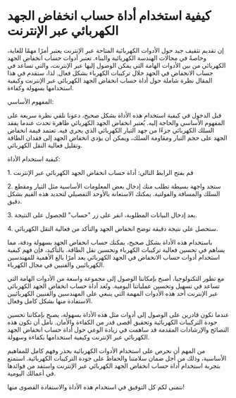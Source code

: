 كيفية استخدام أداة حساب انخفاض الجهد الكهربائي عبر الإنترنت
===========================================================

إن تقديم تثقيف جيد حول الأدوات الكهربائية المتاحة عبر الإنترنت يعتبر أمرًا مهمًا للغاية، وخاصةً في مجالات الهندسة الكهربائية والبناء. تعتبر أدوات حساب انخفاض الجهد الكهربائي من بين الأدوات الهامة التي يمكن الوصول إليها عبر الإنترنت، والتي تساعد في حساب الانخفاض في الجهد خلال تركيبات الكهرباء بشكل فعال. لذا، سنقدم في هذا المقال نظرة شاملة حول أداة حساب انخفاض الجهد الكهربائي عبر الإنترنت وكيفية استخدامها بسهولة وكفاءة.

المفهوم الأساسي:

قبل الدخول في كيفية استخدام هذه الأداة بشكل صحيح، دعونا نلقي نظرة سريعة على المفهوم الأساسي والحاجة إليه. يُعتبر انخفاض الجهد الكهربائي ظاهرة تحدث عندما يفقد السلك الكهربائي جزءًا من جهد التيار الكهربائي الذي يجري فيه. تعتمد قيمة انخفاض الجهد على حجم التيار ومقاومة السلك، ويمكن أن يؤدي انخفاض الجهد إلى فقدان الطاقة وتقليل فعالية النقل الكهربائي.

كيفية استخدام الأداة:

1\. قم بفتح الرابط التالي: أداة حساب انخفاض الجهد الكهربائي عبر الإنترنت

2\. ستجد واجهة بسيطة تطلب منك إدخال بعض المعلومات الأساسية مثل التيار ومقطع السلك والمسافة والفولتية. يمكنك الاستعانة بالأوحد التفصيلي لتحديد هذه القيم بشكل دقيق.

3\. بعد إدخال البيانات المطلوبة، انقر على زر "حساب" للحصول على النتيجة.

4\. ستحصل على نتيجة دقيقة توضح انخفاض الجهد والتأكد من فعالية النقل الكهربائي.

باستخدام هذه الأداة بشكل صحيح، يمكنك حساب انخفاض الجهد بسهولة ودقة، مما يساهم في تحسين فعالية تركيبات الكهرباء وتحسين نقل الطاقة. بالتأكيد، فإن فهم كيفية استخدام أدوات حساب الانخفاض في الجهد الكهربائي يعد أمرًا بالغ الأهمية للمهندسين الكهربائيين والفنيين في مجال الكهرباء.

مع تطور التكنولوجيا، أصبح بإمكاننا الوصول إلى مجموعة واسعة من الأدوات الهامة التي تساعد في تسهيل وتحسين عملياتنا اليومية. وتُعد أداة حساب انخفاض الجهد الكهربائي عبر الإنترنت أحد هذه الأدوات المهمة التي ينبغي على المهندسين والفنيين الكهربائيين الاستفادة منها بشكل كامل وفعال.

عندما نكون قادرين على الوصول إلى أدوات مثل هذه الأداة بسهولة، يصبح بإمكاننا تحسين جودة التركيبات الكهربائية وتحقيق أقصى قدر من الكفاءة والأمان. نأمل أن تكون هذه النصائح والإرشادات المقدمة قد ساهمت في زيادة الوعي حول أداة حساب انخفاض الجهد الكهربائي عبر الإنترنت وكيفية استخدامها بكفاءة وسهولة.

من المهم أن نحرص على استخدام الأدوات الكهربائية بحذر وفهم كامل للمفاهيم الأساسية، وذلك من أجل ضمان سلامتنا والحفاظ على جودة التركيبات الكهربائية. استمتع بتجربة استخدام أداة حساب انخفاض الجهد الكهربائي عبر الإنترنت واستفد من فوائدها في أعمالك اليومية.

نتمنى لكم كل التوفيق في استخدام هذه الأداة والاستفادة القصوى منها!